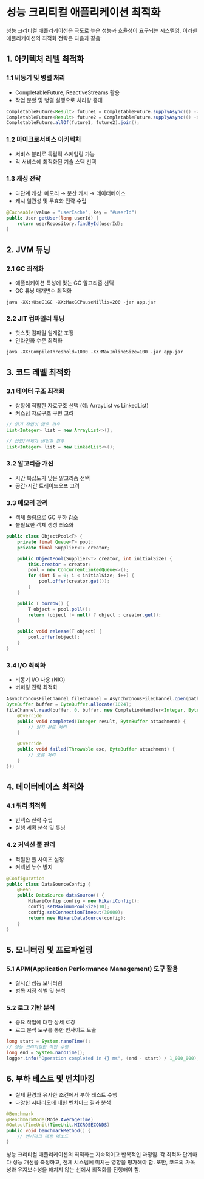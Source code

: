 # 성능 크리티컬 애플리케이션 최적화

성능 크리티컬 애플리케이션은 극도로 높은 성능과 효율성이 요구되는 시스템임. 이러한 애플리케이션의 최적화 전략은 다음과 같음:

## 1. 아키텍처 레벨 최적화

### 1.1 비동기 및 병렬 처리

- CompletableFuture, ReactiveStreams 활용
- 작업 분할 및 병렬 실행으로 처리량 증대

```java
CompletableFuture<Result> future1 = CompletableFuture.supplyAsync(() -> heavyTask1());
CompletableFuture<Result> future2 = CompletableFuture.supplyAsync(() -> heavyTask2());
CompletableFuture.allOf(future1, future2).join();
```

### 1.2 마이크로서비스 아키텍처

- 서비스 분리로 독립적 스케일링 가능
- 각 서비스에 최적화된 기술 스택 선택

### 1.3 캐싱 전략

- 다단계 캐싱: 메모리 → 분산 캐시 → 데이터베이스
- 캐시 일관성 및 무효화 전략 수립

```java
@Cacheable(value = "userCache", key = "#userId")
public User getUser(long userId) {
    return userRepository.findById(userId);
}
```

## 2. JVM 튜닝

### 2.1 GC 최적화

- 애플리케이션 특성에 맞는 GC 알고리즘 선택
- GC 튜닝 매개변수 최적화

```shell
java -XX:+UseG1GC -XX:MaxGCPauseMillis=200 -jar app.jar
```

### 2.2 JIT 컴파일러 튜닝

- 핫스팟 컴파일 임계값 조정
- 인라인화 수준 최적화

```shell
java -XX:CompileThreshold=1000 -XX:MaxInlineSize=100 -jar app.jar
```

## 3. 코드 레벨 최적화

### 3.1 데이터 구조 최적화

- 상황에 적합한 자료구조 선택 (예: ArrayList vs LinkedList)
- 커스텀 자료구조 구현 고려

```java
// 읽기 작업이 많은 경우
List<Integer> list = new ArrayList<>();

// 삽입/삭제가 빈번한 경우
List<Integer> list = new LinkedList<>();
```

### 3.2 알고리즘 개선

- 시간 복잡도가 낮은 알고리즘 선택
- 공간-시간 트레이드오프 고려

### 3.3 메모리 관리

- 객체 풀링으로 GC 부하 감소
- 불필요한 객체 생성 최소화

```java
public class ObjectPool<T> {
    private final Queue<T> pool;
    private final Supplier<T> creator;

    public ObjectPool(Supplier<T> creator, int initialSize) {
        this.creator = creator;
        pool = new ConcurrentLinkedQueue<>();
        for (int i = 0; i < initialSize; i++) {
            pool.offer(creator.get());
        }
    }

    public T borrow() {
        T object = pool.poll();
        return (object != null) ? object : creator.get();
    }

    public void release(T object) {
        pool.offer(object);
    }
}
```

### 3.4 I/O 최적화

- 비동기 I/O 사용 (NIO)
- 버퍼링 전략 최적화

```java
AsynchronousFileChannel fileChannel = AsynchronousFileChannel.open(path, StandardOpenOption.READ);
ByteBuffer buffer = ByteBuffer.allocate(1024);
fileChannel.read(buffer, 0, buffer, new CompletionHandler<Integer, ByteBuffer>() {
    @Override
    public void completed(Integer result, ByteBuffer attachment) {
        // 읽기 완료 처리
    }

    @Override
    public void failed(Throwable exc, ByteBuffer attachment) {
        // 오류 처리
    }
});
```

## 4. 데이터베이스 최적화

### 4.1 쿼리 최적화

- 인덱스 전략 수립
- 실행 계획 분석 및 튜닝

### 4.2 커넥션 풀 관리

- 적절한 풀 사이즈 설정
- 커넥션 누수 방지

```java
@Configuration
public class DataSourceConfig {
    @Bean
    public DataSource dataSource() {
        HikariConfig config = new HikariConfig();
        config.setMaximumPoolSize(10);
        config.setConnectionTimeout(30000);
        return new HikariDataSource(config);
    }
}
```

## 5. 모니터링 및 프로파일링

### 5.1 APM(Application Performance Management) 도구 활용

- 실시간 성능 모니터링
- 병목 지점 식별 및 분석

### 5.2 로그 기반 분석

- 중요 작업에 대한 상세 로깅
- 로그 분석 도구를 통한 인사이트 도출

```java
long start = System.nanoTime();
// 성능 크리티컬한 작업 수행
long end = System.nanoTime();
logger.info("Operation completed in {} ms", (end - start) / 1_000_000);
```

## 6. 부하 테스트 및 벤치마킹

- 실제 환경과 유사한 조건에서 부하 테스트 수행
- 다양한 시나리오에 대한 벤치마크 결과 분석

```java
@Benchmark
@BenchmarkMode(Mode.AverageTime)
@OutputTimeUnit(TimeUnit.MICROSECONDS)
public void benchmarkMethod() {
    // 벤치마크 대상 메소드
}
```

성능 크리티컬 애플리케이션의 최적화는 지속적이고 반복적인 과정임. 각 최적화 단계마다 성능 개선을 측정하고, 전체 시스템에 미치는 영향을 평가해야 함. 또한, 코드의 가독성과 유지보수성을 해치지 않는 선에서 최적화를 진행해야 함.
